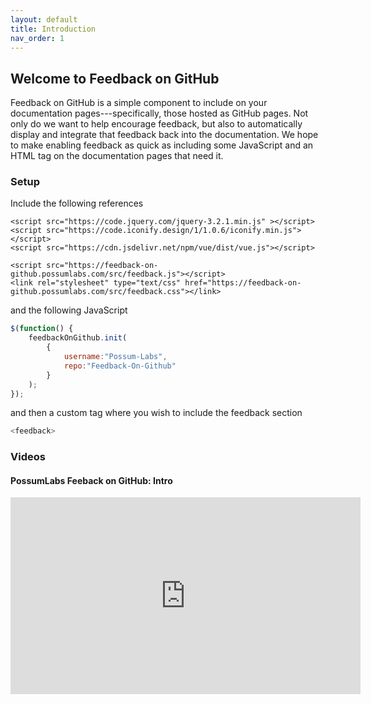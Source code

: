 ```yaml
---
layout: default
title: Introduction
nav_order: 1
---
```

## Welcome to Feedback on GitHub

Feedback on GitHub is a simple component to include on your documentation pages---specifically, those hosted as GitHub pages. Not only do we want to help encourage feedback, but also to automatically display and integrate that feedback back into the documentation. We hope to make enabling feedback as quick as including some JavaScript and an HTML tag on the documentation pages that need it.

### Setup

Include the following references

```
<script src="https://code.jquery.com/jquery-3.2.1.min.js" ></script>
<script src="https://code.iconify.design/1/1.0.6/iconify.min.js"></script>
<script src="https://cdn.jsdelivr.net/npm/vue/dist/vue.js"></script>

<script src="https://feedback-on-github.possumlabs.com/src/feedback.js"></script>
<link rel="stylesheet" type="text/css" href="https://feedback-on-github.possumlabs.com/src/feedback.css"></link>
```

and the following JavaScript

```javascript
$(function() {
    feedbackOnGithub.init(
        {
            username:"Possum-Labs",
            repo:"Feedback-On-Github"
        }
    );
});
```

and then a custom tag where you wish to include the feedback section

```javascript
<feedback>
```

### Videos

#### PossumLabs Feeback on GitHub: Intro

<iframe width="560" height="315" src="https://www.youtube.com/embed/rqaFJrvGyjg" frameborder="0" allow="accelerometer; autoplay; encrypted-media; gyroscope; picture-in-picture" allowfullscreen></iframe>

<feedback>
